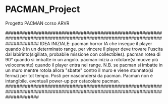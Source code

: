 # PACMAN_Project
Progetto PACMAN corso ARVR

############################################################################################################################
IDEA INIZIALE:
pacman horror
IA che insegue il player quando è in un determinato range.
per vincere il player deve trovare l'uscita dal labirinto(sigillata, probabile missione con collectibles).
pacman rotea di 90° quando si imbatte in un angolo.
pacman inizia a rotolare(si muove più velocemente) quando il player entra nel range.
N.B. se pacman si imbatte in un muro mentre rotola allora "sbatte" contro il muro e viene stunnato(si ferma) per tot tempo.
Posti per nascondersi da pacman.
Pacman non è intangibile.
eventuali power-up per ostacolare pacman.
############################################################################################################################
